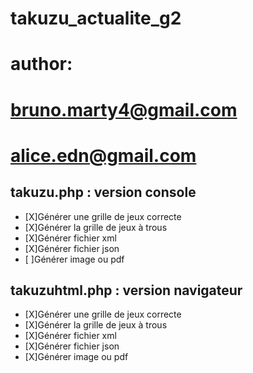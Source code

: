 # takuzu_actualite_g2
# author:
# bruno.marty4@gmail.com
# alice.edn@gmail.com

## takuzu.php : version console
- [X]Générer une grille de jeux correcte
- [X]Générer la grille de jeux à trous
- [X]Générer fichier xml
- [X]Générer fichier json
- [ ]Générer image ou pdf

## takuzuhtml.php : version navigateur
- [X]Générer une grille de jeux correcte
- [X]Générer la grille de jeux à trous
- [X]Générer fichier xml
- [X]Générer fichier json
- [X]Générer image ou pdf
